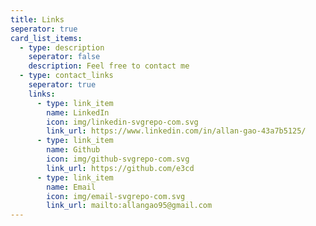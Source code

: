 ```yaml
---
title: Links
seperator: true
card_list_items:
  - type: description
    seperator: false
    description: Feel free to contact me
  - type: contact_links
    seperator: true
    links:
      - type: link_item
        name: LinkedIn
        icon: img/linkedin-svgrepo-com.svg
        link_url: https://www.linkedin.com/in/allan-gao-43a7b5125/
      - type: link_item
        name: Github
        icon: img/github-svgrepo-com.svg
        link_url: https://github.com/e3cd
      - type: link_item
        name: Email
        icon: img/email-svgrepo-com.svg
        link_url: mailto:allangao95@gmail.com
---
```

